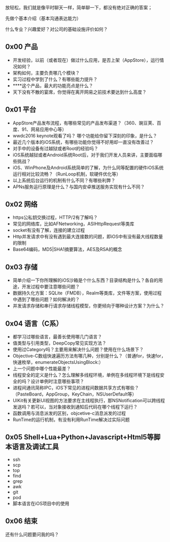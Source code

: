 放轻松，我们就是像平时聊天一样，简单聊一下，都没有绝对正确的答案；

先做个基本介绍（基本沟通表达能力）

什么专业？兴趣爱好？对公司的基础设施评价如何？

## 0x00 产品

- 开发经验，以前（或者现在）做过什么应用，是否上架（AppStore），运行情况如何？
- 架构如何，主要负责哪几个模块？
- 实习过程中学到了什么？有哪些能力提升？
- ****这个产品，最大的功能亮点是什么？
- 天下没有不散的宴席，你觉得在离开网易之前技术要达到什么高度？

## 0x01 平台

- AppStore产品发布流程，有哪些常见的产品发布渠道？（360、豌豆荚、百度、91、网易应用中心等）
- wwdc2016 keynote观看了吗？ 哪个功能给你留下深刻的印象，是什么？
- 最近几个版本的iOS系统，有哪些功能你觉得不好用却一直没有改善过？
- 对手中的设备有过越狱或者Root的经验吗？
- iOS系统越狱或者Android系统Root后，对于我们开发人员来讲，主要面临哪些挑战？
- iOS、WinPhone及Android系统简单的了解，为什么同等配置的硬件iOS系统运行相对比较流畅？（RunLoop机制，软硬件优化等）
- 以上系统后台运行的机制有什么不同？有哪些利弊？
- APNs服务运行原理是什么？与国内安卓推送服务实现有什么不同？

## 0x02 网络

- https公私钥交换过程，HTTP/2有了解吗？
- 常见的网络库，比如AFNetworking，ASIHttpRequest等类库
- socket有没有了解，连接的建立过程
- Http并发请求中有没有遇到最大连接数的问题，即iOS中有没有最大线程数量的限制
- Base64编码，MD5|SHA1摘要算法，AES及RSA的概念

## 0x03 存储

- 简单介绍一下你所理解的iOS沙箱是个什么东西？目录结构是什么？各自的用途，开发过程中要注意哪些问题？
- 数据持久化方案：SQLite（FMDB），Realm等类库，文件等方案，使用过程中遇到了哪些问题？如何解决的？
- 并发请求存储和串行请求存储线程模型，你更倾向于哪种设计方案？为什么？

## 0x04 语言（C系）

- 都学习过哪些语言，最善长使用哪几门语言？
- 值类型与引用类型，DeepCopy常见实现方法？
- 使用过Category吗？主要用来解决什么问题？使用在什么场景下？
- Objective-C数组快速遍历方法有哪几种，分别是什么？（普通for，快速for，快速枚举，enumerateObjectsUsingBlock:）
- 上一个问题中哪个性能最差？
- 线程安全的定义是什么？怎么理解多线程环境，单例在多线程环境下是线程安全的吗？设计单例时注意哪些事项？
- 进程间通讯简称IPC，iOS下常见的进程间数据共享方式有哪些？（PasteBoard，AppGroup，KeyChain，NSUserDefault等）
- UIKit有关更新UI视图的方法要求在主线程执行，那NSNotification可以跨线程发送吗？若可以，当对象接收到通知后代码在哪个线程下运行？
- 函数调用与消息派发的区别，objcetive-c消息派发的过程
- RunTime的运行机制，有没有利用RunTime解决过实际问题

## 0x05 Shell+Lua+Python+Javascript+Html5等脚本语言及调试工具

- ssh
- scp
- top
- find
- grep
- awk
- git
- pod
- 脚本语言在iOS项目中的使用

## 0x06 结束

还有什么问题要问我的吗？